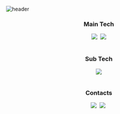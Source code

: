 ![header](https://capsule-render.vercel.app/api?type=slice&height=170&color=1d4e89&section=header&text=JiwooKim&fontSize=60&fontColor=f5fcff&fontAlign=80&fontAlignY=30&rotate=12)

<h3 align="center">Main Tech</h3>

<div align=center>
	<a><img src="https://img.shields.io/badge/Java-003796?style=flat-square&logo=Java&logoColor=white"/></a>&nbsp;
	<a><img src="https://img.shields.io/badge/Spring%20Boot-6db33f?style=flat-square&logo=Spring&logoColor=white"/></a>

</div>
 
<br>

<h3 align="center">Sub Tech</h3>

<div align=center>
	<a><img src="https://img.shields.io/badge/Python-00599C?style=flat-square&logo=Python&logoColor=white"/></a>
</div>

<br>

<h3 align="center">Contacts</h3>

<div align=center>
	<a href="mailto:jiwoo.kim.dev@gmail.com"><img src="https://img.shields.io/badge/Gmail-d14836?style=flat-square&logo=Gmail&logoColor=white&link=mailto:jiwoo.kim.dev@gmail.com"/></a>&nbsp;
	<a href="https://velog.io/@jwkim"><img src="https://img.shields.io/badge/Tech%20Blog-11B48A?style=flat-square&logo=Vimeo&logoColor=white&link=https://velog.io/@jwkim"/></a>&nbsp;
	
</div>
